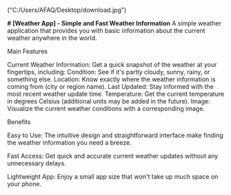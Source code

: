 
("C:/Users/AFAQ/Desktop/download.jpg")


**# [Weather App] - Simple and Fast Weather Information**
A simple weather application that provides you with basic information about the current weather anywhere in the world.

Main Features

Current Weather Information: Get a quick snapshot of the weather at your fingertips,
including:
  Condition: See if it's partly cloudy, sunny, rainy, or something else.
  Location: Know exactly where the weather information is coming from (city or region name).
  Last Updated: Stay informed with the most recent weather update time.
  Temperature: Get the current temperature in degrees Celsius (additional units may be added in the future).
  Image: Visualize the current weather conditions with a corresponding image.

Benefits

   Easy to Use: The intuitive design and straightforward interface make finding the weather information you need a breeze.

   Fast Access: Get quick and accurate current weather updates without any unnecessary delays.

   Lightweight App: Enjoy a small app size that won't take up much space on your phone.
